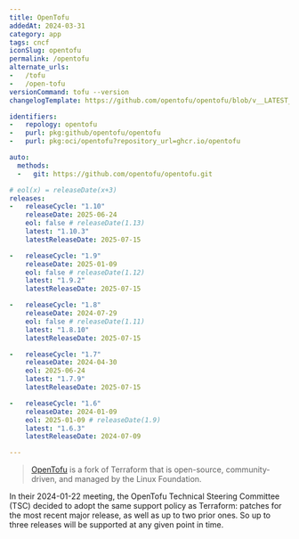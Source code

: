 ```yaml
---
title: OpenTofu
addedAt: 2024-03-31
category: app
tags: cncf
iconSlug: opentofu
permalink: /opentofu
alternate_urls:
-   /tofu
-   /open-tofu
versionCommand: tofu --version
changelogTemplate: https://github.com/opentofu/opentofu/blob/v__LATEST__/CHANGELOG.md

identifiers:
-   repology: opentofu
-   purl: pkg:github/opentofu/opentofu
-   purl: pkg:oci/opentofu?repository_url=ghcr.io/opentofu

auto:
  methods:
  -   git: https://github.com/opentofu/opentofu.git

# eol(x) = releaseDate(x+3)
releases:
-   releaseCycle: "1.10"
    releaseDate: 2025-06-24
    eol: false # releaseDate(1.13)
    latest: "1.10.3"
    latestReleaseDate: 2025-07-15

-   releaseCycle: "1.9"
    releaseDate: 2025-01-09
    eol: false # releaseDate(1.12)
    latest: "1.9.2"
    latestReleaseDate: 2025-07-15

-   releaseCycle: "1.8"
    releaseDate: 2024-07-29
    eol: false # releaseDate(1.11)
    latest: "1.8.10"
    latestReleaseDate: 2025-07-15

-   releaseCycle: "1.7"
    releaseDate: 2024-04-30
    eol: 2025-06-24
    latest: "1.7.9"
    latestReleaseDate: 2025-07-15

-   releaseCycle: "1.6"
    releaseDate: 2024-01-09
    eol: 2025-01-09 # releaseDate(1.9)
    latest: "1.6.3"
    latestReleaseDate: 2024-07-09

---
```


> [OpenTofu](https://opentofu.org/) is a fork of Terraform that is open-source, community-driven, and managed by the Linux Foundation.

In their 2024-01-22 meeting, the OpenTofu Technical Steering Committee (TSC) decided to adopt
the same support policy as Terraform:
patches for the most recent major release, as well as up to two prior ones. So up to three releases
will be supported at any given point in time.
